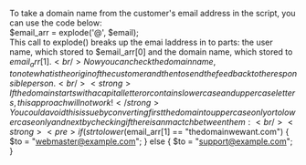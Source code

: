 To take a domain name from the customer's email address in the script, you can use the code below:<br/>
$email_arr = explode('@', $email);
<br/>
This call to explode() breaks up the emai laddress in to parts: the user name, which stored to $email_arr[0] and the domain name, which stored to $email_arr[1].
<br/>
Now you can check the domain name, to note what is the origin of the customer and then to send the feedback to the responsible person.<br/>
<strong>If the domain starts with a capital letter or contains lowercase and uppercase letters, this approach will not work!</strong> You could avoid this issue by converting first the domain to uppercase only or to lowercase only and next by checking if there is an mactch between them:<br/>
<strong><pre>if (strtolower($email_arr[1] == "thedomainwewant.com") {
                  $to = "webmaster@example.com";
                } else {
                  $to = "support@example.com";
                }
